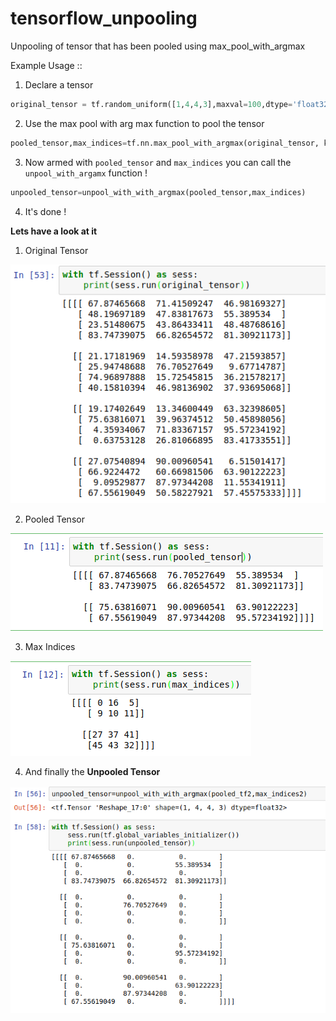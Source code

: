 # tensorflow_unpooling
Unpooling of tensor that has been pooled using max_pool_with_argmax

Example Usage ::

1. Declare a tensor 
```python
original_tensor = tf.random_uniform([1,4,4,3],maxval=100,dtype='float32',seed=2)
```
2. Use the max pool with arg max function to pool the tensor
```python
pooled_tensor,max_indices=tf.nn.max_pool_with_argmax(original_tensor, ksize=[1,2,2,1], strides=[1,2,2,1], padding='SAME')
```
3. Now armed with ```pooled_tensor``` and ```max_indices```  you can call the ```unpool_with_argamx``` function !
```python
unpooled_tensor=unpool_with_with_argmax(pooled_tensor,max_indices)
```
4. It's done !

**Lets have a look at it**

1. Original Tensor

![alt text](./images/original_tesnsor.png "Original Tensor")

2. Pooled Tensor

![alt text](./images/pooled_tensor.png "Pooled Tensor")

3. Max Indices

![alt text](./images/max_indices.png "Max Indices")

4. And finally the **Unpooled Tensor**

![alt text](./images/unpooled_tensor.png "Unpooled Tensor")